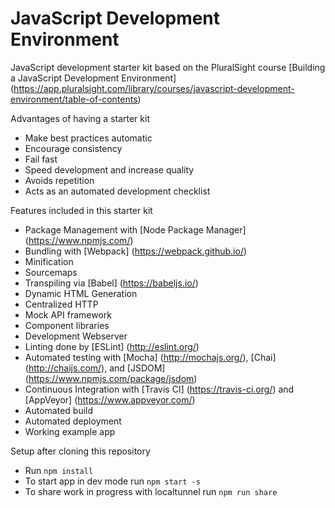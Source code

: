 # JavaScript Development Environment

JavaScript development starter kit based on the PluralSight course [Building a JavaScript Development Environment] (https://app.pluralsight.com/library/courses/javascript-development-environment/table-of-contents)

Advantages of having a starter kit
- Make best practices automatic
- Encourage consistency
- Fail fast
- Speed development and increase quality
- Avoids repetition
- Acts as an automated development checklist

Features included in this starter kit
- Package Management with [Node Package Manager] (https://www.npmjs.com/)
- Bundling with [Webpack] (https://webpack.github.io/)
- Minification
- Sourcemaps
- Transpiling via [Babel] (https://babeljs.io/)
- Dynamic HTML Generation
- Centralized HTTP
- Mock API framework
- Component libraries
- Development Webserver
- Linting done by [ESLint] (http://eslint.org/)
- Automated testing with [Mocha] (http://mochajs.org/), [Chai] (http://chaijs.com/), and [JSDOM] (https://www.npmjs.com/package/jsdom)
- Continuous Integration with [Travis CI] (https://travis-ci.org/) and [AppVeyor] (https://www.appveyor.com/)
- Automated build
- Automated deployment
- Working example app

Setup after cloning this repository
- Run `npm install`
- To start app in dev mode run `npm start -s`
- To share work in progress with localtunnel run `npm run share`




